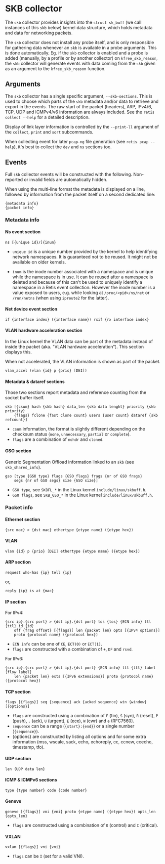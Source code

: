 # SKB collector

The `skb` collector provides insights into the `struct sk_buff` (we call
instances of this `skb` below) kernel data structure, which holds metadata and
data for networking packets.

The `skb` collector does not install any probe itself, and is only responsible
for gathering data whenever an `skb` is available in a probe arguments. This is
done automatically. Eg. if the `skb` collector is enabled and a probe is added
(manually, by a profile or by another collector) on `kfree_skb_reason`, the
`skb` collector will generate events with data coming from the `skb` given as an
argument to the `kfree_skb_reason` function.

## Arguments

The `skb` collector has a single specific argument, `--skb-sections`. This is
used to choose which parts of the `skb` metadata and/or data to retrieve and
export in the events. The raw start of the packet (headers), ARP, IPv4/6, TCP,
UDP and ICMPv4/v6 information are always included. See the `retis collect
--help` for a detailed description.

Display of link layer information is controlled by the `--print-ll` argument of
the `collect`, `print` and `sort` subcommands.

When collecting event for later `pcap-ng` file generation (see `retis pcap
--help`), it's best to collect the `dev` and `ns` sections too.

## Events

Full `skb` collector events will be constructed with the following. Non-reported
or invalid fields are automatically hidden.

When using the multi-line format the metadata is displayed on a line, followed
by information from the packet itself on a second dedicated line:

```none
{metadata info}
{packet info}
```

### Metadata info

#### Ns event section

```none
ns [{unique id}/]{inum}
```

- `unique id` is a unique number provided by the kernel to help identifying
  network namespaces. It is guaranteed not to be reused. It might not be
  available on older kernels.

- `inum` is the inode number associated with a namespace and is unique while the
  namespace is in use. It can be reused after a namespace is deleted and because
  of this can't be used to uniquely identify a namespace in a Retis event
  collection. However the inode number is a value exposed to users, e.g. while
  looking at `/proc/<pid>/ns/net` or `/run/netns` (when using `iproute2` for the
  latter).

#### Net device event section

```none
if {interface index} ({interface name}) rxif {rx interface index}
```

#### VLAN hardware acceleration section

In the Linux kernel the VLAN data can be part of the metadata instead of inside
the packet (aka. "VLAN hardware acceleration"). This section displays this.

When not accelerated, the VLAN information is shown as part of the packet.

```none
vlan_accel (vlan {id} p {prio} [DEI])
```

#### Metadata & dataref sections

Those two sections report metadata and reference counting from the socket buffer
itself.

```none
skb [{csum} hash {skb hash} data_len {skb data lenght} priority {skb priority}
    {flags} fclone {fast clone count} users {user count} dataref {skb refcount}]
```

- `csum` information, the format is slightly different depending on the checksum
  status (`none`, `unnecessary`, `partial` or `complete`).
- `flags` are a combination of `nohdr` and `cloned`.

#### GSO section

Generic Segmentation Offload information linked to an `skb` (see
`skb_shared_info`).

```none
gso [type {GSO type} flags {GSO flags} frags {nr of GSO frags}
    segs {nr of GSO segs} size {GSO size}]
```

- `GSO type`, see `SKBFL_*` in the Linux kernel `include/linux/skbuff.h`.
- `GSO flags`, see `SKB_GSO_*` in the Linux kernel `include/linux/skbuff.h`.

### Packet info

#### Ethernet section

```none
{src mac} > {dst mac} ethertype {etype name} ({etype hex})
```

#### VLAN

```none
vlan {id} p {prio} [DEI] ethertype {etype name} ({etype hex})
```

#### ARP section

```none
request who-has {ip} tell {ip}
```

or,

```none
reply {ip} is at {mac}
```

#### IP section

For IPv4:

```none
{src ip}.{src port} > {dst ip}.{dst port} tos {tos} {ECN info} ttl {ttl} id {id}
    off {frag offset} [{flags}] len {packet len} opts [{IPv4 options}]
    proto {protocol name} ({protocol hex})
```

- `ECN info` can be one of `CE`, `ECT(0)` or `ECT(1)`.
- `flags` are constructed with a combination of `+`, `DF` and `rsvd`.

For IPv6:

```none
{src ip}.{src port} > {dst ip}.{dst port} {ECN info} ttl {ttl} label {flow label}
    len {packet len} exts [{IPv6 extensions}] proto {protocol name} ({protocol hex})
```

#### TCP section

```none
flags [{flags}] seq {sequence} ack {acked sequence} win {window} [{options}]
```

- `flags` are constructed using a combination of `F` (fin), `S` (syn), `R`
  (reset), `P` (push), `.` (ack), `U` (urgent), `E` (ece), `W` (cwr) and `e`
  (RFC7560).
- `sequence` can be a range (`{start}:{end}`) or a single number (`{sequence}`).
- {options} are constructed by listing all options and for some extra
  information (mss, wscale, sack, echo, echoreply, cc, ccnew, ccecho, timestamp,
  tfo).

#### UDP section

```none
len {UDP data len}
```

#### ICMP & ICMPv6 sections

```none
type {type number} code {code number}
```

#### Geneve

```none
geneve [{flags}] vni {vni} proto {etype name} ({etype hex}) opts_len {opts_len}
```

- `flags` are constructed using a combination of `O` (control) and `C`
  (critical).

#### VXLAN

```none
vxlan [{flags}] vni {vni}
```

- `flags` can be `I` (set for a valid VNI).
